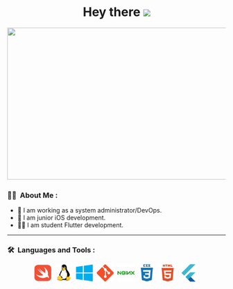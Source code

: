 <h1 align="center">Hey there <img src="https://media.giphy.com/media/hvRJCLFzcasrR4ia7z/giphy.gif" width="40"></h1>

<p align="center"><img src="https://media.giphy.com/media/dWesBcTLavkZuG35MI/giphy.gif" width="600" height="350"  /></p>

### :man_technologist: &nbsp;About Me :
- 💼 I am working as a system administrator/DevOps.
- 🧐 I am junior iOS development.
- 👨‍🎓 I am student Flutter development.
---

### 🛠 &nbsp;Languages and Tools :

<p align="center">
<img src="https://github.com/devicons/devicon/blob/master/icons/swift/swift-original.svg" title="swift" **alt="swift" width="40" height="40"/>&nbsp;
<img src="https://github.com/devicons/devicon/blob/master/icons/linux/linux-original.svg" title="linux" **alt="linux" width="40" height="40"/>&nbsp;
<img src="https://github.com/devicons/devicon/blob/master/icons/windows8/windows8-original.svg" title="windows" **alt="windows" width="40" height="40"/>&nbsp;
<img src="https://github.com/devicons/devicon/blob/master/icons/git/git-original.svg" title="Git" **alt="Git" width="40" height="40"/>&nbsp;
<img src="https://github.com/devicons/devicon/blob/master/icons/nginx/nginx-original.svg" title="nginx" **alt="nginx" width="40" height="40"/>&nbsp;
<img src="https://github.com/devicons/devicon/blob/master/icons/css3/css3-plain-wordmark.svg" title="css3" **alt="css3" width="40" height="40"/>&nbsp;
<img src="https://github.com/devicons/devicon/blob/master/icons/html5/html5-plain-wordmark.svg" title="html5" **alt="html5" width="40" height="40"/>&nbsp;
<img src="https://github.com/devicons/devicon/blob/master/icons/flutter/flutter-original.svg" title="flutter" **alt="flutter" width="40" height="40"/>&nbsp;



</p>
